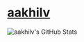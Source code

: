 # [aakhilv](https://aakhilv.github.io)
![aakhilv's GitHub Stats](https://github-readme-stats.vercel.app/api?username=aakhilv&show_icons=true&count_private=true&include_all_commits=true&title_color=3bd671&text_color=ffffff&icon_color=3bd671&bg_color=131a26&hide_border=true)
